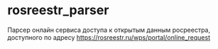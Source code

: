 # rosreestr_parser
Парсер онлайн сервиса доступа к открытым данным росреестра, доступного по адресу https://rosreestr.ru/wps/portal/online_request
